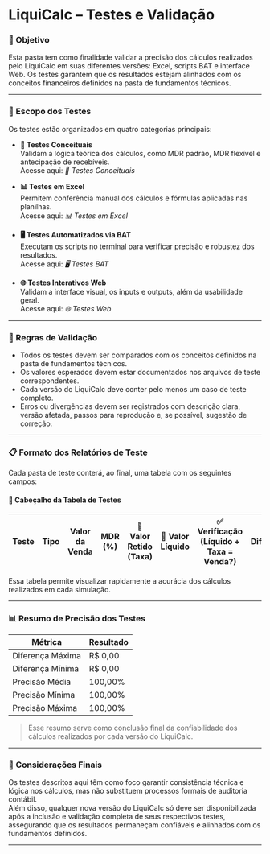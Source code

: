 # **LiquiCalc – Testes e Validação**

### 🎯 Objetivo  
Esta pasta tem como finalidade validar a precisão dos cálculos realizados pelo LiquiCalc em suas diferentes versões: Excel, scripts BAT e interface Web. Os testes garantem que os resultados estejam alinhados com os conceitos financeiros definidos na pasta de fundamentos técnicos.

---

### 📂 Escopo dos Testes  
Os testes estão organizados em quatro categorias principais:

- **🧪 Testes Conceituais**  
  Validam a lógica teórica dos cálculos, como MDR padrão, MDR flexível e antecipação de recebíveis.  
  Acesse aqui: *🧪 Testes Conceituais*

- **📊 Testes em Excel**  
  Permitem conferência manual dos cálculos e fórmulas aplicadas nas planilhas.  
  Acesse aqui: *📊 Testes em Excel*

- **🖥️ Testes Automatizados via BAT**  
  Executam os scripts no terminal para verificar precisão e robustez dos resultados.  
  Acesse aqui: *🖥️ Testes BAT*

- **🌐 Testes Interativos Web**  
  Validam a interface visual, os inputs e outputs, além da usabilidade geral.  
  Acesse aqui: *🌐 Testes Web*

---

### 📏 Regras de Validação

- Todos os testes devem ser comparados com os conceitos definidos na pasta de fundamentos técnicos.  
- Os valores esperados devem estar documentados nos arquivos de teste correspondentes.  
- Cada versão do LiquiCalc deve conter pelo menos um caso de teste completo.  
- Erros ou divergências devem ser registrados com descrição clara, versão afetada, passos para reprodução e, se possível, sugestão de correção.

---

### 📋 Formato dos Relatórios de Teste

Cada pasta de teste conterá, ao final, uma tabela com os seguintes campos:

#### 🧾 Cabeçalho da Tabela de Testes

| Teste | Tipo | Valor da Venda | MDR (%) | 🧮 Valor Retido (Taxa) | 🧮 Valor Líquido | ✅ Verificação (Líquido + Taxa = Venda?) | Diferença | Precisão |
|-------|------|----------------|---------|------------------------|------------------|------------------------------------------|-----------|----------|

Essa tabela permite visualizar rapidamente a acurácia dos cálculos realizados em cada simulação.

---

### 📊 Resumo de Precisão dos Testes

| Métrica             | Resultado  |
|---------------------|------------|
| Diferença Máxima    | R$ 0,00    |
| Diferença Mínima    | R$ 0,00    |
| Precisão Média      | 100,00%    |
| Precisão Mínima     | 100,00%    |
| Precisão Máxima     | 100,00%    |

> Esse resumo serve como conclusão final da confiabilidade dos cálculos realizados por cada versão do LiquiCalc.

---

### 📝 Considerações Finais

Os testes descritos aqui têm como foco garantir consistência técnica e lógica nos cálculos, mas não substituem processos formais de auditoria contábil.  
Além disso, qualquer nova versão do LiquiCalc só deve ser disponibilizada após a inclusão e validação completa de seus respectivos testes, assegurando que os resultados permaneçam confiáveis e alinhados com os fundamentos definidos.

---
